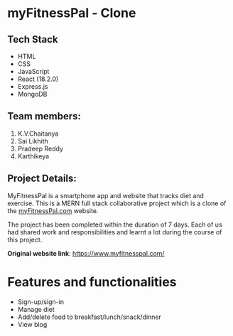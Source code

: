 # myFitnessPal - Clone

## Tech Stack

- HTML
- CSS
- JavaScript
- React (18.2.0)
- Express.js
- MongoDB

## Team members:

1. K.V.Chaitanya
2. Sai Likhith
3. Pradeep Reddy
4. Karthikeya

## Project Details:
MyFitnessPal is a smartphone app and website that tracks diet and exercise. This is a MERN full stack collaborative project which is a clone of the [myFitnessPal.com](https://www.myfitnesspal.com/) website.

The project has been completed within the duration of 7 days. Each of us had shared work and responsibilities and learnt a lot during the course of this project.

**Original website link**: https://www.myfitnesspal.com/

# Features and functionalities

- Sign-up/sign-in
- Manage diet
- Add/delete food to breakfast/lunch/snack/dinner
- View blog
